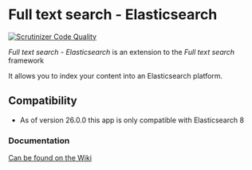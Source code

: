 <!--
  - SPDX-FileCopyrightText: 2017 Nextcloud GmbH and Nextcloud contributors
  - SPDX-License-Identifier: AGPL-3.0-or-later
-->
# Full text search - Elasticsearch

[![Scrutinizer Code Quality](https://scrutinizer-ci.com/g/nextcloud/fulltextsearch_elasticsearch/badges/quality-score.png?b=master)](https://scrutinizer-ci.com/g/nextcloud/fulltextsearch_elasticsearch/?branch=master)

_Full text search - Elasticsearch_ is an extension to the _Full text search_ framework

It allows you to index your content into an Elasticsearch platform.

## Compatibility

- As of version 26.0.0 this app is only compatible with Elasticsearch 8


### Documentation

[Can be found on the Wiki](https://github.com/nextcloud/fulltextsearch_elasticsearch/wiki)

